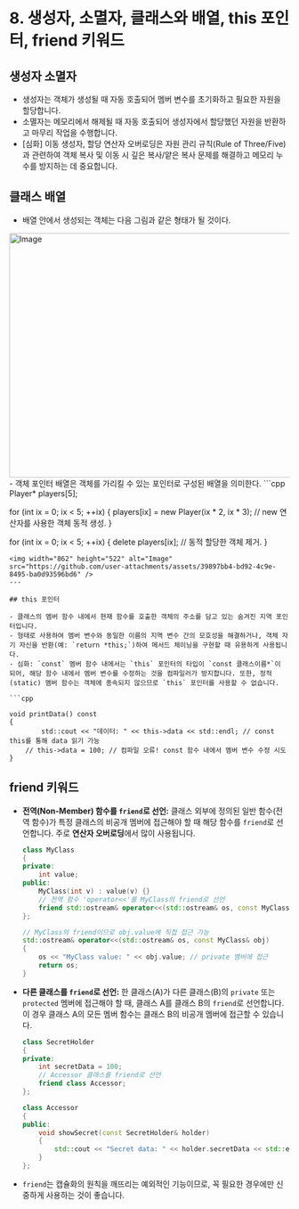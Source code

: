 # 8. 생성자, 소멸자, 클래스와 배열, this 포인터, friend 키워드

## 생성자 소멸자

- 생성자는 객체가 생성될 때 자동 호출되어 멤버 변수를 초기화하고 필요한 자원을 할당합니다.
- 소멸자는 메모리에서 해제될 때 자동 호출되어 생성자에서 할당했던 자원을 반환하고 마무리 작업을 수행합니다.
- [심화] 이동 생성자, 할당 연산자 오버로딩은 자원 관리 규칙(Rule of Three/Five)과 관련하여 객체 복사 및 이동 시 깊은 복사/얕은 복사 문제를 해결하고 메모리 누수를 방지하는 데 중요합니다.


## 클래스 배열

- 배열 안에서 생성되는 객체는 다음 그림과 같은 형태가 될 것이다.
<img width="1024" height="439" alt="Image" src="https://github.com/user-attachments/assets/870c899a-cc6b-41f6-aecb-5dc95d4fbd8d" />
- 객체 포인터 배열은 객체를 가리킬 수 있는 포인터로 구성된 배열을 의미한다.
```cpp
Player* players[5];

for (int ix = 0; ix < 5; ++ix)
{
	players[ix] = new Player(ix * 2, ix * 3);	// new 연산자를 사용한 객체 동적 생성.
}

for (int ix = 0; ix < 5; ++ix)
{
	delete players[ix];		// 동적 할당한 객체 제거.
}
```
<img width="862" height="522" alt="Image" src="https://github.com/user-attachments/assets/39897bb4-bd92-4c9e-8495-ba0d93596bd6" />
---

## this 포인터

- 클래스의 멤버 함수 내에서 현재 함수를 호출한 객체의 주소를 담고 있는 숨겨진 지역 포인터입니다.
- 형태로 사용하여 멤버 변수와 동일한 이름의 지역 변수 간의 모호성을 해결하거나, 객체 자기 자신을 반환(예: `return *this;`)하여 메서드 체이닝을 구현할 때 유용하게 사용됩니다.
- 심화: `const` 멤버 함수 내에서는 `this` 포인터의 타입이 `const 클래스이름*`이 되어, 해당 함수 내에서 멤버 변수를 수정하는 것을 컴파일러가 방지합니다. 또한, 정적(static) 멤버 함수는 객체에 종속되지 않으므로 `this` 포인터를 사용할 수 없습니다.

```cpp

void printData() const 
{
		std::cout << "데이터: " << this->data << std::endl; // const this를 통해 data 읽기 가능
    // this->data = 100; // 컴파일 오류! const 함수 내에서 멤버 변수 수정 시도
}
```


## friend 키워드

- **전역(Non-Member) 함수를 `friend`로 선언:** 클래스 외부에 정의된 일반 함수(전역 함수)가 특정 클래스의 비공개 멤버에 접근해야 할 때 해당 함수를 `friend`로 선언합니다. 주로 **연산자 오버로딩**에서 많이 사용됩니다.
    
    ```cpp
    class MyClass 
    {
    private:
        int value;
    public:
        MyClass(int v) : value(v) {}
        // 전역 함수 'operator<<'를 MyClass의 friend로 선언
        friend std::ostream& operator<<(std::ostream& os, const MyClass& obj);
    };
    
    // MyClass의 friend이므로 obj.value에 직접 접근 가능
    std::ostream& operator<<(std::ostream& os, const MyClass& obj) 
    {
        os << "MyClass value: " << obj.value; // private 멤버에 접근
        return os;
    }
    ```
    
- **다른 클래스를 `friend`로 선언:** 한 클래스(A)가 다른 클래스(B)의 `private` 또는 `protected` 멤버에 접근해야 할 때, 클래스 A를 클래스 B의 `friend`로 선언합니다. 이 경우 클래스 A의 모든 멤버 함수는 클래스 B의 비공개 멤버에 접근할 수 있습니다.
    
    ```cpp
    class SecretHolder 
    {
    private:
        int secretData = 100;
        // Accessor 클래스를 friend로 선언
        friend class Accessor;
    };
    
    class Accessor 
    {
    public:
        void showSecret(const SecretHolder& holder) 
        {
            std::cout << "Secret data: " << holder.secretData << std::endl; // private 멤버에 접근
        }
    };
    ```
    
- `friend`는 캡슐화의 원칙을 깨뜨리는 예외적인 기능이므로, 꼭 필요한 경우에만 신중하게 사용하는 것이 좋습니다.
